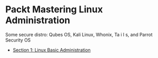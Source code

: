 # Packt Mastering Linux Administration

Some secure distro: Qubes OS, Kali Linux, Whonix, Ta i l s, and Parrot Security OS

- [Section 1: Linux Basic Administration](./linux-basic-administration/index.md)